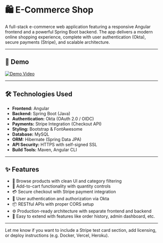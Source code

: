 # 🛍️ E-Commerce Shop

A full-stack e-commerce web application featuring a responsive Angular frontend and a powerful Spring Boot backend. The app delivers a modern online shopping experience, complete with user authentication (Okta), secure payments (Stripe), and scalable architecture.

---

## 🚀 Demo

[![Demo Video](https://img.youtube.com/vi/68IEWcIc3Us/maxresdefault.jpg)](https://youtu.be/68IEWcIc3Us)

---

## 🛠️ Technologies Used

- **Frontend:** Angular  
- **Backend:** Spring Boot (Java)  
- **Authentication:** Okta (OAuth 2.0 / OIDC)  
- **Payments:** Stripe Integration (Checkout API)  
- **Styling:** Bootstrap & FontAwesome  
- **Database:** MySQL  
- **ORM:** Hibernate (Spring Data JPA)  
- **API Security:** HTTPS with self-signed SSL  
- **Build Tools:** Maven, Angular CLI  

---

## ✨ Features

- 🛒 Browse products with clean UI and category filtering  
- 🧺 Add-to-cart functionality with quantity controls  
- 💳 Secure checkout with Stripe payment integration  
- 🔐 User authentication and authorization via Okta  
- 📦 RESTful APIs with proper CORS setup  
- ⚙️ Production-ready architecture with separate frontend and backend  
- 🚀 Easy to extend with features like order history, admin dashboard, etc.

---

Let me know if you want to include a Stripe test card section, add licensing, or deploy instructions (e.g. Docker, Vercel, Heroku).

